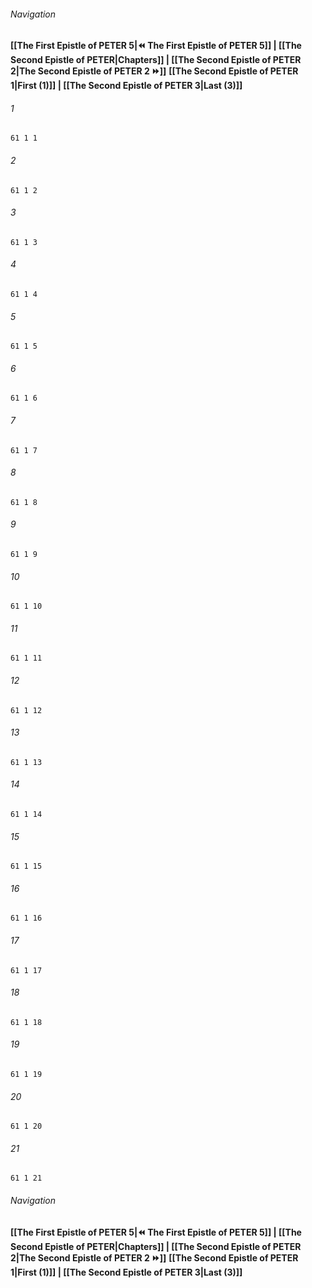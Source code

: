 
###### Navigation
**[[The First Epistle of PETER 5|⏪ The First Epistle of PETER 5]] | [[The Second Epistle of PETER|Chapters]] | [[The Second Epistle of PETER 2|The Second Epistle of PETER 2 ⏩]]**
**[[The Second Epistle of PETER 1|First (1)]] | [[The Second Epistle of PETER 3|Last (3)]]**

###### 1
``` verse
61 1 1 
```
###### 2
``` verse
61 1 2 
```
###### 3
``` verse
61 1 3 
```
###### 4
``` verse
61 1 4 
```
###### 5
``` verse
61 1 5 
```
###### 6
``` verse
61 1 6 
```
###### 7
``` verse
61 1 7 
```
###### 8
``` verse
61 1 8 
```
###### 9
``` verse
61 1 9 
```
###### 10
``` verse
61 1 10 
```
###### 11
``` verse
61 1 11 
```
###### 12
``` verse
61 1 12 
```
###### 13
``` verse
61 1 13 
```
###### 14
``` verse
61 1 14 
```
###### 15
``` verse
61 1 15 
```
###### 16
``` verse
61 1 16 
```
###### 17
``` verse
61 1 17 
```
###### 18
``` verse
61 1 18 
```
###### 19
``` verse
61 1 19 
```
###### 20
``` verse
61 1 20 
```
###### 21
``` verse
61 1 21 
```

###### Navigation
**[[The First Epistle of PETER 5|⏪ The First Epistle of PETER 5]] | [[The Second Epistle of PETER|Chapters]] | [[The Second Epistle of PETER 2|The Second Epistle of PETER 2 ⏩]]**
**[[The Second Epistle of PETER 1|First (1)]] | [[The Second Epistle of PETER 3|Last (3)]]**

